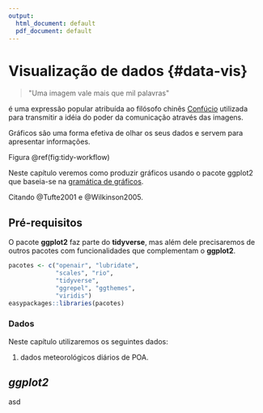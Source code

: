 ```yaml
---
output:
  html_document: default
  pdf_document: default
---
```




# Visualização de dados {#data-vis}


<!-- 
earthdatascience.org/courses/earth-analytics/lidar-raster-data-r/ggmap-basemap/ 
-->



> \"Uma imagem vale mais que mil palavras\"

é uma expressão popular atribuída ao filósofo chinês [Confúcio](https://en.wikipedia.org/wiki/Confucius) utilizada para transmitir a idéia do poder da comunicação através das imagens.

Gráficos são uma forma efetiva de olhar os seus dados e servem para apresentar informações.

Figura \@ref(fig:tidy-workflow)


Neste capítulo veremos como produzir gráficos usando o pacote ggplot2 que baseia-se na [gramática de gráficos](http://amzn.to/2ef1eWp).

Citando @Tufte2001 e @Wilkinson2005.


## Pré-requisitos

O pacote **ggplot2** faz parte do **tidyverse**, mas além dele precisaremos de outros pacotes com funcionalidades que complementam o **ggplot2**.


```r
pacotes <- c("openair", "lubridate",
             "scales", "rio", 
             "tidyverse", 
             "ggrepel", "ggthemes",
             "viridis")
easypackages::libraries(pacotes)
```


### Dados 

Neste capítulo utilizaremos os seguintes dados:

1. dados meteorológicos diários de POA.




## *ggplot2*

asd

